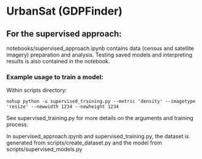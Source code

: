 # UrbanSat (GDPFinder)

## For the supervised approach:

notebooks/supervised_approach.ipynb contains data (census and satellite imagery) preparation and analysis. Testing saved models and interpreting results is also contained in the notebook.

### Example usage to train a model:

Within scripts directory:

```
nohup python -u supervised_training.py --metric 'density' --imagetype 'resize' --newwidth 1234 --newheight 1234
```

See supervised_training.py for more details on the arguments and training process.

In supervised_approach.ipynb and supervised_training.py, the dataset is generated from scripts/create_dataset.py and the model from scripts/supervised_models.py